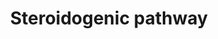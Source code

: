 ---
annotations:
- type: Cell Type Ontology
  value: theca cell
- type: Cell Type Ontology
  value: granulosa cell
- type: Pathway Ontology
  value: estradiol biosynthetic pathway
authors:
- DeSl
- Andra
- Egonw
description: 'This pathway describes the production of female sex steroid hormones,
  which is known as steroidogenesis. Two cell types are involved: theca and granulosa
  cells. The final product for this pathway are estrogens (among others 17-beta-estradiol),
  which are produced from cholesterol. In the theca cell, this process is controlled
  by the luteinizing hormone (LH), after which androgen molecules diffuse into the
  granulosa cells. When the follicles reach maturity, the follicle-stimulating hormone
  (FSH) stimulates the granulosa cell to convert androgens to estrogens.'
last-edited: 2018-12-18
organisms:
- Homo sapiens
redirect_from:
- /index.php/Pathway:WP4463
- /instance/WP4463
schema-jsonld:
- '@context': https://schema.org/
  '@id': https://wikipathways.github.io/pathways/WP4463.html
  '@type': Dataset
  creator:
    '@type': Organization
    name: WikiPathways
  description: 'This pathway describes the production of female sex steroid hormones,
    which is known as steroidogenesis. Two cell types are involved: theca and granulosa
    cells. The final product for this pathway are estrogens (among others 17-beta-estradiol),
    which are produced from cholesterol. In the theca cell, this process is controlled
    by the luteinizing hormone (LH), after which androgen molecules diffuse into the
    granulosa cells. When the follicles reach maturity, the follicle-stimulating hormone
    (FSH) stimulates the granulosa cell to convert androgens to estrogens.'
  keywords:
  - Pregnenolone
  - FSH
  - LH
  - Cholesterol
  - ATP
  - Aromatase
  - CYP19A1
  - Estrone
  - Testosterone
  - 'FSH '
  - cAMP
  - CYP11A1
  - CYP17A1
  - Estradiol
  - HSD3B1
  - Progesterone
  - HSD17B1
  - 'siganlling '
  - LDL
  - pathway
  - STAR
  - Receptor?
  - DHEA
  - Androstenedione
  - AC
  license: CC0
  name: Steroidogenic pathway
seo: CreativeWork
title: Steroidogenic pathway
wpid: WP4463
---